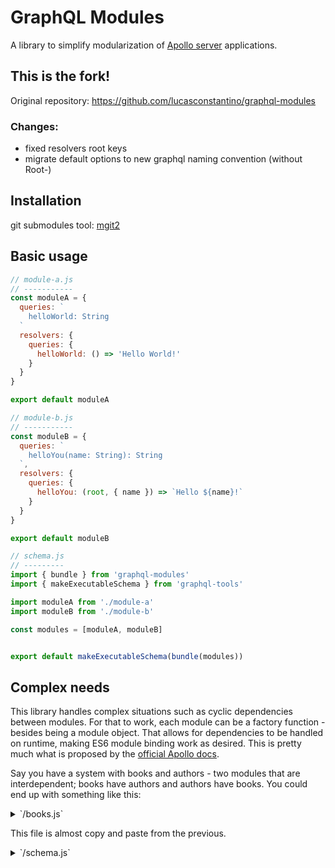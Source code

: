 # GraphQL Modules

A library to simplify modularization of [Apollo server](http://dev.apollodata.com/tools/graphql-server/index.html) applications.

## This is the fork!

Original repository: https://github.com/lucasconstantino/graphql-modules

### Changes:
* fixed resolvers root keys
* migrate default options to new graphql naming convention (without Root-)

## Installation

git submodules tool: [mgit2](https://github.com/cksource/mgit2)

## Basic usage

```js
// module-a.js
// -----------
const moduleA = {
  queries: `
    helloWorld: String
  `
  resolvers: {
    queries: {
      helloWorld: () => 'Hello World!'
    }
  }
}

export default moduleA

// module-b.js
// -----------
const moduleB = {
  queries: `
    helloYou(name: String): String
  `,
  resolvers: {
    queries: {
      helloYou: (root, { name }) => `Hello ${name}!`
    }
  }
}

export default moduleB

// schema.js
// ---------
import { bundle } from 'graphql-modules'
import { makeExecutableSchema } from 'graphql-tools'

import moduleA from './module-a'
import moduleB from './module-b'

const modules = [moduleA, moduleB]


export default makeExecutableSchema(bundle(modules))
```

## Complex needs

This library handles complex situations such as cyclic dependencies between modules. For that to work, each module can be a factory function - besides being a module object. That allows for dependencies to be handled on runtime, making ES6 module binding work as desired. This is pretty much what is proposed by the [official Apollo docs](http://dev.apollodata.com/tools/graphql-tools/generate-schema.html#modularizing).

Say you have a system with books and authors - two modules that are interdependent; books have authors and authors have books. You could end up with something like this:

<details>
 <summary>`/books.js`</summary>
 ```js
 import authors, { data as authorList } from './authors'

 export const data = [
   { id: 1, title: 'JavaScript: The Good Parts', author: 1 },
   { id: 2, title: 'End to end testing with Protractor', author: 2 }
 ]

 const schema = `
   type Book {
     id: String
     title: String
     author: Author
   }
 `

 export const queries = `
   books(): [Book]
   book(id: Int): Book
 `
 const books = () => data
 const book = (root, args) => data.find(book => book.id === args.id)

 const resolvers = {
   queries: {
     books,
     book
   },
   Book: {
     author: book => authorList.find(author => author.id === book.author)
   }
 }

 export default = () => ({
   schema,
   queries,
   resolvers,
   modules: [authors]
 })
 ```
</details>

In this file, we define a schema, queries, and resolvers. At the end, we export those assets in a single object - the module.

<details>
 <summary>`/authors.js`</summary>
 ```js
 import books, { data as bookList } from './books'

 export const data = [
    { id: 1, name: 'Douglas Crockford' },
    { id: 2, name: 'Walmyr Lima' }
 ]

 const schema = `
    type Author {
      id: String
      name: String
      books: [Book]
    }
 `

 export const queries = `
    authors(): [Author]
    author(id: Int): Author
 `
 const authors = () => data
 const author = (root, args) => data.find(author => author.id === args.id)

 const resolvers = {
   queries: {
     authors,
     author
   },
   Author: {
     books: author => bookList.filter(book => book.author === author.id)
   }
 }

 export default () => ({
   schema,
   queries,
   resolvers,
   modules: [books]
 })
 ```
</details>

This file is almost copy and paste from the previous.

<details>
 <summary>`/schema.js`</summary>
 ```js
 import { bundle } from 'graphql-modules'
 import { makeExecutableSchema } from 'graphql-tools'

 import books from './books'

 const modules = [books]

 export default makeExecutableSchema(bundle(modules))
 ```
</details>

At this last file, we create our schema (for this example, we are using [graphql-tools](https://github.com/apollostack/graphql-tools)'s `makeExecutableSchema`).

## Further steps

This project is a work in process, a proof of concept, and can be expanded as wish. I believe this should some day be integrated into the *graphql-tools* project somehow.

